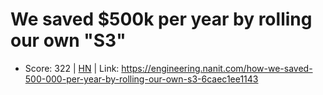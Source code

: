 # We saved $500k per year by rolling our own "S3"

- Score: 322 | [HN](https://news.ycombinator.com/item?id=45715204) | Link: https://engineering.nanit.com/how-we-saved-500-000-per-year-by-rolling-our-own-s3-6caec1ee1143


